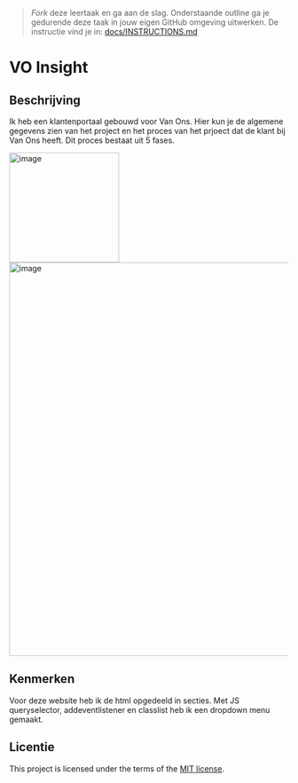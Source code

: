 > _Fork_ deze leertaak en ga aan de slag. Onderstaande outline ga je gedurende deze taak in jouw eigen GitHub omgeving uitwerken. De instructie vind je in: [docs/INSTRUCTIONS.md](docs/INSTRUCTIONS.md)

# VO Insight
<!-- Geef je project een titel en schrijf in één zin wat het is -->

## Beschrijving
<!-- In de Beschrijving staat hoe je project er uit ziet, hoe het werkt en wat je er mee kan. -->
Ik heb een klantenportaal gebouwd voor Van Ons. Hier kun je de algemene gegevens zien van het project en het proces van het prjoect dat de klant bij Van Ons heeft. Dit proces bestaat uit 5 fases. 

<!-- Voeg een mooie poster visual toe 📸 -->
<img width="198" alt="image" src="https://github.com/wingsvn/the-startup-responsive-interactieve-website/assets/144009709/391d2618-01f6-4dd9-bdb7-37ece798b48d">
<img width="710" alt="image" src="https://github.com/wingsvn/the-startup-responsive-interactieve-website/assets/144009709/d5bb02f6-2088-47b4-a9bc-fbc1f8508a72">


<!-- Voeg een link toe naar Github Pages 🌐-->

## Kenmerken
<!-- Bij Kenmerken staat welke technieken zijn gebruikt en hoe. Wat is de HTML structuur? Wat zijn de belangrijkste dingen in CSS? Wat is er met JS gedaan en hoe? -->
Voor deze website heb ik de html opgedeeld in secties. Met JS queryselector, addeventlistener en classlist heb ik een dropdown menu gemaakt.

## Licentie

This project is licensed under the terms of the [MIT license](./LICENSE).

